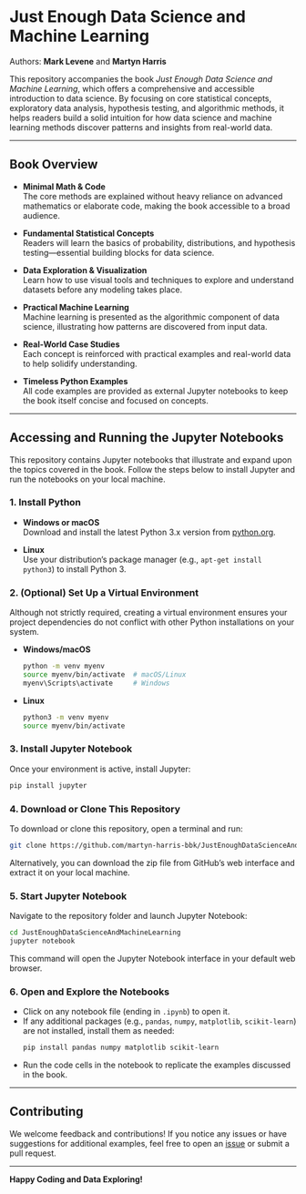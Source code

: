 
# Just Enough Data Science and Machine Learning

Authors: **Mark Levene** and **Martyn Harris**

This repository accompanies the book *Just Enough Data Science and Machine Learning*, which offers a comprehensive and accessible introduction to data science. By focusing on core statistical concepts, exploratory data analysis, hypothesis testing, and algorithmic methods, it helps readers build a solid intuition for how data science and machine learning methods discover patterns and insights from real-world data.

---

## Book Overview

- **Minimal Math & Code**  
  The core methods are explained without heavy reliance on advanced mathematics or elaborate code, making the book accessible to a broad audience.

- **Fundamental Statistical Concepts**  
  Readers will learn the basics of probability, distributions, and hypothesis testing—essential building blocks for data science.

- **Data Exploration & Visualization**  
  Learn how to use visual tools and techniques to explore and understand datasets before any modeling takes place.

- **Practical Machine Learning**  
  Machine learning is presented as the algorithmic component of data science, illustrating how patterns are discovered from input data.

- **Real-World Case Studies**  
  Each concept is reinforced with practical examples and real-world data to help solidify understanding.

- **Timeless Python Examples**  
  All code examples are provided as external Jupyter notebooks to keep the book itself concise and focused on concepts.

---

## Accessing and Running the Jupyter Notebooks

This repository contains Jupyter notebooks that illustrate and expand upon the topics covered in the book. Follow the steps below to install Jupyter and run the notebooks on your local machine.

### 1. Install Python

- **Windows or macOS**  
  Download and install the latest Python 3.x version from [python.org](https://www.python.org/downloads/).

- **Linux**  
  Use your distribution’s package manager (e.g., `apt-get install python3`) to install Python 3.

### 2. (Optional) Set Up a Virtual Environment

Although not strictly required, creating a virtual environment ensures your project dependencies do not conflict with other Python installations on your system.

- **Windows/macOS**  
  ```bash
  python -m venv myenv
  source myenv/bin/activate  # macOS/Linux
  myenv\Scripts\activate     # Windows
  ```

- **Linux**  
  ```bash
  python3 -m venv myenv
  source myenv/bin/activate
  ```

### 3. Install Jupyter Notebook

Once your environment is active, install Jupyter:
```bash
pip install jupyter
```

### 4. Download or Clone This Repository

To download or clone this repository, open a terminal and run:
```bash
git clone https://github.com/martyn-harris-bbk/JustEnoughDataScienceAndMachineLearning.git
```
Alternatively, you can download the zip file from GitHub’s web interface and extract it on your local machine.

### 5. Start Jupyter Notebook

Navigate to the repository folder and launch Jupyter Notebook:
```bash
cd JustEnoughDataScienceAndMachineLearning
jupyter notebook
```
This command will open the Jupyter Notebook interface in your default web browser.

### 6. Open and Explore the Notebooks

- Click on any notebook file (ending in `.ipynb`) to open it.  
- If any additional packages (e.g., `pandas`, `numpy`, `matplotlib`, `scikit-learn`) are not installed, install them as needed:
  ```bash
  pip install pandas numpy matplotlib scikit-learn
  ```
- Run the code cells in the notebook to replicate the examples discussed in the book.

---

## Contributing

We welcome feedback and contributions! If you notice any issues or have suggestions for additional examples, feel free to open an [issue](https://github.com/martyn-harris-bbk/JustEnoughDataScienceAndMachineLearning/issues) or submit a pull request.

---

**Happy Coding and Data Exploring!**
